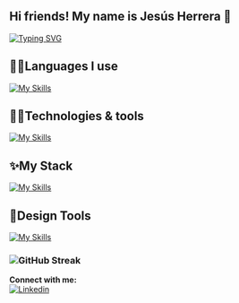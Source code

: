 ## Hi friends! My name is Jesús Herrera 👋

[![Typing SVG](https://readme-typing-svg.demolab.com?font=Trispace&duration=2000&pause=20&center=true&multiline=true&width=450&height=90&lines=I'm+Frontend+Developer;and+I+❤+React)](https://git.io/typing-svg)

###

## 🤘🏻Languages I use
[![My Skills](https://skillicons.dev/icons?i=html,css,js)](https://skillicons.dev)

###

## 👌🏻Technologies & tools
[![My Skills](https://skillicons.dev/icons?i=styledcomponents,bootstrap,vite,firebase,mysql,vscode,git,github&perline=4&theme=light)](https://skillicons.dev)

## ✨My Stack
[![My Skills](https://skillicons.dev/icons?i=mongo,express,react,nodejs&perline=2&themetheme=dark)](https://skillicons.dev)

## 🎈Design Tools
[![My Skills](https://skillicons.dev/icons?i=ps,ai,figma)](https://skillicons.dev)

### ![GitHub Streak](https://streak-stats.demolab.com?user=Jesusjha&theme=merko&date_format=j%20M%5B%20Y%5D&border=ABDD19)

**Connect with me:**</br>
[![Linkedin](https://img.shields.io/badge/LinkedIn-0077B5?style=for-the-badge&logo=linkedin&logoColor=white)](https://www.linkedin.com/in/je-herrera/)
